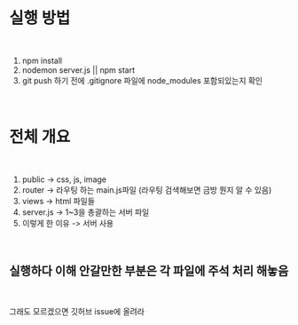 # 실행 방법

<br/>

1. npm install
2. nodemon server.js || npm start
3. git push 하기 전에 .gitignore 파일에 node_modules 포함되있는지 확인

<br/>

# 전체 개요

<br/>

1. public -> css, js, image
2. router -> 라우팅 하는 main.js파일 (라우팅 검색해보면 금방 뭔지 알 수 있음)
3. views -> html 파일들
4. server.js -> 1~3을 총괄하는 서버 파일
5. 이렇게 한 이유 -> 서버 사용


<br/>

## 실행하다 이해 안갈만한 부분은 각 파일에 주석 처리 해놓음

<br/>

그래도 모르겠으면 깃허브 issue에 올려라
